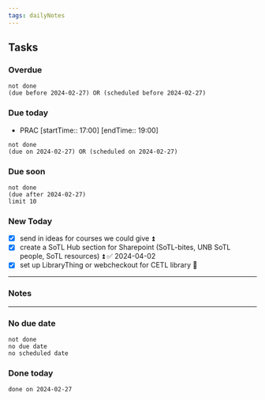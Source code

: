 ```yaml
---
tags: dailyNotes
---
```

## Tasks
### Overdue
```tasks
not done
(due before 2024-02-27) OR (scheduled before 2024-02-27)
```

### Due today
-  PRAC [startTime:: 17:00]  [endTime:: 19:00]
```tasks
not done
(due on 2024-02-27) OR (scheduled on 2024-02-27)
```

### Due soon
```tasks
not done
(due after 2024-02-27)
limit 10
```

### New Today
- [x] send in ideas for courses we could give ⏫
- [x] create a SoTL Hub section for Sharepoint (SoTL-bites, UNB SoTL people, SoTL resources) ⏫ ✅ 2024-04-02
- [x] set up LibraryThing or webcheckout for CETL library 🔺
----
### Notes

----
### No due date
```tasks
not done
no due date
no scheduled date
```

### Done today
```tasks
done on 2024-02-27
```
